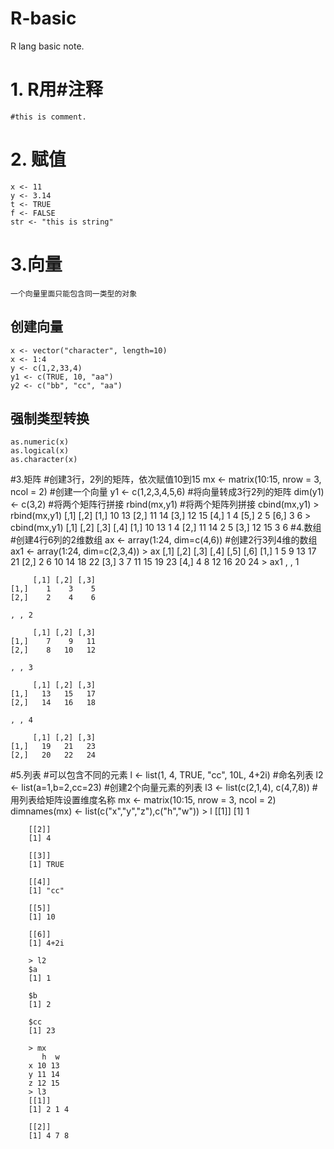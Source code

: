 # R-basic
R lang basic note.
# 1. R用#注释
    #this is comment.

# 2. 赋值
    x <- 11
    y <- 3.14
    t <- TRUE
    f <- FALSE
    str <- "this is string"

# 3.向量
    一个向量里面只能包含同一类型的对象
## 创建向量
    x <- vector("character", length=10)
    x <- 1:4
    y <- c(1,2,33,4)
    y1 <- c(TRUE, 10, "aa")
    y2 <- c("bb", "cc", "aa")

## 强制类型转换
    as.numeric(x)
    as.logical(x)
    as.character(x)
#3.矩阵
    #创建3行，2列的矩阵，依次赋值10到15
    mx <- matrix(10:15, nrow = 3, ncol = 2)
    #创建一个向量
    y1 <- c(1,2,3,4,5,6)
    #将向量转成3行2列的矩阵
    dim(y1) <- c(3,2)
    #将两个矩阵行拼接
    rbind(mx,y1)
    #将两个矩阵列拼接
    cbind(mx,y1)
    > rbind(mx,y1)
         [,1] [,2]
    [1,]   10   13
    [2,]   11   14
    [3,]   12   15
    [4,]    1    4
    [5,]    2    5
    [6,]    3    6
    > cbind(mx,y1)
         [,1] [,2] [,3] [,4]
    [1,]   10   13    1    4
    [2,]   11   14    2    5
    [3,]   12   15    3    6
#4.数组
    #创建4行6列的2维数组
    ax <- array(1:24, dim=c(4,6))
    #创建2行3列4维的数组
    ax1 <- array(1:24, dim=c(2,3,4))
    > ax
         [,1] [,2] [,3] [,4] [,5] [,6]
    [1,]    1    5    9   13   17   21
    [2,]    2    6   10   14   18   22
    [3,]    3    7   11   15   19   23
    [4,]    4    8   12   16   20   24
    > ax1
    , , 1
    
         [,1] [,2] [,3]
    [1,]    1    3    5
    [2,]    2    4    6
    
    , , 2
    
         [,1] [,2] [,3]
    [1,]    7    9   11
    [2,]    8   10   12
    
    , , 3
    
         [,1] [,2] [,3]
    [1,]   13   15   17
    [2,]   14   16   18
    
    , , 4
    
         [,1] [,2] [,3]
    [1,]   19   21   23
    [2,]   20   22   24
#5.列表
    #可以包含不同的元素
    l <- list(1, 4, TRUE, "cc", 10L, 4+2i)
    #命名列表
    l2 <- list(a=1,b=2,cc=23)
    #创建2个向量元素的列表
    l3 <- list(c(2,1,4), c(4,7,8))
    #用列表给矩阵设置维度名称
    mx <- matrix(10:15, nrow = 3, ncol = 2)
    dimnames(mx) <- list(c("x","y","z"),c("h","w"))
        > l
        [[1]]
        [1] 1
        
        [[2]]
        [1] 4
        
        [[3]]
        [1] TRUE
        
        [[4]]
        [1] "cc"
        
        [[5]]
        [1] 10
        
        [[6]]
        [1] 4+2i
        
        > l2
        $a
        [1] 1
        
        $b
        [1] 2
        
        $cc
        [1] 23
        
        > mx
           h  w
        x 10 13
        y 11 14
        z 12 15
        > l3
        [[1]]
        [1] 2 1 4
        
        [[2]]
        [1] 4 7 8
